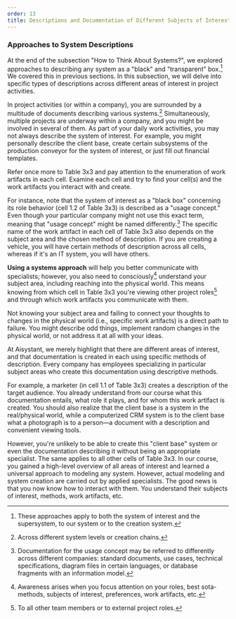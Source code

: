 ```yaml
---
order: 13
title: Descriptions and Documentation of Different Subjects of Interest
---
```


### Approaches to System Descriptions

At the end of the subsection "How to Think About Systems?", we explored approaches to describing any system as a "black" and "transparent" box.[^1] We covered this in previous sections. In this subsection, we will delve into specific types of descriptions across different areas of interest in project activities.

In project activities (or within a company), you are surrounded by a multitude of documents describing various systems.[^2] Simultaneously, multiple projects are underway within a company, and you might be involved in several of them. As part of your daily work activities, you may not always describe the system of interest. For example, you might personally describe the client base, create certain subsystems of the production conveyor for the system of interest, or just fill out financial templates.

Refer once more to Table 3x3 and pay attention to the enumeration of work artifacts in each cell. Examine each cell and try to find your cell(s) and the work artifacts you interact with and create.

For instance, note that the system of interest as a "black box" concerning its role behavior (cell 1.2 of Table 3x3) is described as a "usage concept." Even though your particular company might not use this exact term, meaning that "usage concept" might be named differently.[^3] The specific name of the work artifact in each cell of Table 3x3 also depends on the subject area and the chosen method of description. If you are creating a vehicle, you will have certain methods of description across all cells, whereas if it's an IT system, you will have others.

**Using a systems approach** will help you better communicate with specialists; however, you also need to consciously[^4] understand your subject area, including reaching into the physical world. This means knowing from which cell in Table 3x3 you're viewing other project roles[^5] and through which work artifacts you communicate with them.

Not knowing your subject area and failing to connect your thoughts to changes in the physical world (i.e., specific work artifacts) is a direct path to failure. You might describe odd things, implement random changes in the physical world, or not address it at all with your ideas.

At Aisystant, we merely highlight that there are different areas of interest, and that documentation is created in each using specific methods of description. Every company has employees specializing in particular subject areas who create this documentation using descriptive methods.

For example, a marketer (in cell 1.1 of Table 3x3) creates a description of the target audience. You already understand from our course what this documentation entails, what role it plays, and for whom this work artifact is created. You should also realize that the client base is a system in the real/physical world, while a computerized CRM system is to the client base what a photograph is to a person—a document with a description and convenient viewing tools.

However, you're unlikely to be able to create this "client base" system or even the documentation describing it without being an appropriate specialist. The same applies to all other cells of Table 3x3. In our course, you gained a high-level overview of all areas of interest and learned a universal approach to modeling any system. However, actual modeling and system creation are carried out by applied specialists. The good news is that you now know how to interact with them. You understand their subjects of interest, methods, work artifacts, etc.

[^1]: These approaches apply to both the system of interest and the supersystem, to our system or to the creation system.
[^2]: Across different system levels or creation chains.
[^3]: Documentation for the usage concept may be referred to differently across different companies: standard documents, use cases, technical specifications, diagram files in certain languages, or database fragments with an information model.
[^4]: Awareness arises when you focus attention on your roles, best sota-methods, subjects of interest, preferences, work artifacts, etc.
[^5]: To all other team members or to external project roles.